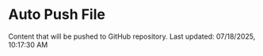 # Auto Push File

Content that will be pushed to GitHub repository.
Last updated: 07/18/2025, 10:17:30 AM